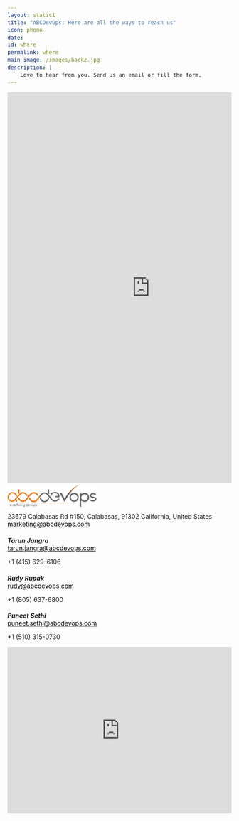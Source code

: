 ```yaml
---
layout: static1
title: "ABCDevOps: Here are all the ways to reach us"
icon: phone
date: 
id: where
permalink: where
main_image: /images/back2.jpg
description: | 
    Love to hear from you. Send us an email or fill the form.
---
```


<div class="formsec">
    <div class="ui container grid m-0">
        <div class="eight wide computer sixteen wide mobile column">
            <iframe src="https://docs.google.com/forms/d/e/1FAIpQLSfHn6yZc9JXlc5J-MtQT6USDPfhCZgpSzLSwydPNdcbcWLjBQ/viewform?embedded=true" width="640" height="880" frameborder="0" marginheight="0" marginwidth="0">Loading...</iframe>
        </div>
        <div class="eight wide computer sixteen wide mobile column">
            <div class="address-right-cont-us" style="float:left; width:100%;">
                <div class="contact-row">
                    <img class="ui image logo" src="/images/logo-abc-home.png" alt="abcdevops" style="max-width: 200px; margin-bottom: 10px;">
                    <span style="width: 20px;display: inline-block;vertical-align: top;"> <i class="map marker alternate icon"></i></span>
                    <span style="width: calc(100% - 26px);display: inline-block;" class="no-margin-bt" >23679 Calabasas Rd #150, Calabasas, 91302  California, United States</span><br>
                                    <a href="mailto:market@abcdevops.com" class="no-margin-bt" style="color: #000;"><i class="envelope outline icon"></i>marketing@abcdevops.com</a>
                </div>                
                <!-- Contact rows -->
                <div class="contact-row">
                    <h5 style="margin-bottom: 0;">Tarun Jangra 
                    <a href="https://twitter.com/jangratarun" target="_blank"><i class="ui icon small twitter"></i></a><a href="https://www.linkedin.com/in/tarunjangra" target="_blank"><i class="ui icon small linkedin"></i></a></h5>
                                    <a href="mailto:tarun.jangra@abcdevops.com" class="no-margin-bt" style="color: #000;"><i class="envelope outline icon"></i>tarun.jangra@abcdevops.com</a>
                                    <p> <i class="mobile alternate icon"></i>+1 (415) 629-6106<br></p>
                </div>
                <div class="contact-row">
                     <h5 style="margin-bottom: 0;">Rudy Rupak &nbsp;&nbsp;<a href="https://twitter.com/rudyrupak" target="_blank"><i class="ui icon small twitter"></i></a> <a href="https://www.linkedin.com/in/rudyrupak" target="_blank"><i class="ui icon small linkedin"></i></a></h5>
                                    <a href="mailto:rudy.rupak@abcdevops.com" class="no-margin-bt" style="color: #000;"><i class="envelope outline icon"></i>rudy@abcdevops.com</a>
                                    <p> <i class="mobile alternate icon"></i>+1 (805) 637-6800</p>
                </div>
                <div class="contact-row">
                     <h5 style="margin-bottom: 0;">Puneet Sethi &nbsp;&nbsp;<a href="https://twitter.com/puneetsethi25" target="_blank"><i class="ui icon small twitter"></i></a> <a href="https://www.linkedin.com/in/puneet-sethi-4618aaaa/" target="_blank"><i class="ui icon small linkedin"></i></a></h5>
                                    <a href="mailto:rudy.rupak@abcdevops.com" class="no-margin-bt" style="color: #000;"><i class="envelope outline icon"></i>puneet.sethi@abcdevops.com</a>
                                    <p> <i class="mobile alternate icon"></i>+1 (510) 315-0730</p>
                </div>
                  <div class="sixteen wide computer column sixteen wide mobile columns">
                            <iframe src="https://www.google.com/maps/embed?pb=!1m18!1m12!1m3!1d3301.6006153651456!2d-118.64585688453185!3d34.156558619672516!2m3!1f0!2f0!3f0!3m2!1i1024!2i768!4f13.1!3m3!1m2!1s0x80c29e6954a9d5e1%3A0x40d64cb3bdae3844!2s23679+Calabasas+Rd+%23150%2C+Calabasas%2C+CA+91302%2C+USA!5e0!3m2!1sen!2sin!4v1458558944284" style="width: 100%; height: 375px;" frameborder="0"></iframe>
                        </div>
            </div>
        </div>
    </div>
</div>